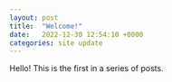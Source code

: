 ```yaml
---
layout: post
title:  "Welcome!"
date:   2022-12-30 12:54:10 +0000
categories: site update
---
```

Hello! This is the first in a series of posts.
